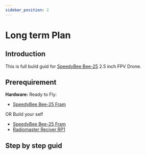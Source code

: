 ```yaml
---
sidebar_position: 2
---
```


# Long term Plan

## Introduction
This is full build guid for [SpeedyBee Bee-25](https://www.speedybee.com/speedybee-bee25-frame/) 2.5 inch FPV Drone.

## Prerequirement

**Hardware:**
Ready to Fly: 
- [SpeedyBee Bee-25 Fram](https://www.speedybee.com/speedybee-bee25-frame/)

OR Build your self
- [SpeedyBee Bee-25 Fram](https://www.speedybee.com/speedybee-bee25-frame/)
- [Radiomaster Reciver RP1](https://www.radiomasterrc.com/products/rp1-expresslrs-2-4ghz-nano-receiver) 



## Step by step guid
